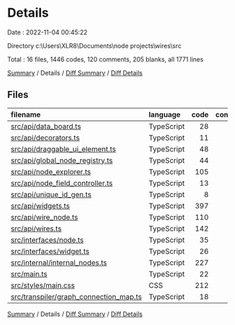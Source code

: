 # Details

Date : 2022-11-04 00:45:22

Directory c:\\Users\\XLR8\\Documents\\node projects\\wires\\src

Total : 16 files,  1446 codes, 120 comments, 205 blanks, all 1771 lines

[Summary](results.md) / Details / [Diff Summary](diff.md) / [Diff Details](diff-details.md)

## Files
| filename | language | code | comment | blank | total |
| :--- | :--- | ---: | ---: | ---: | ---: |
| [src/api/data_board.ts](/src/api/data_board.ts) | TypeScript | 28 | 0 | 8 | 36 |
| [src/api/decorators.ts](/src/api/decorators.ts) | TypeScript | 11 | 0 | 0 | 11 |
| [src/api/draggable_ui_element.ts](/src/api/draggable_ui_element.ts) | TypeScript | 48 | 6 | 7 | 61 |
| [src/api/global_node_registry.ts](/src/api/global_node_registry.ts) | TypeScript | 44 | 17 | 10 | 71 |
| [src/api/node_explorer.ts](/src/api/node_explorer.ts) | TypeScript | 105 | 17 | 12 | 134 |
| [src/api/node_field_controller.ts](/src/api/node_field_controller.ts) | TypeScript | 13 | 0 | 4 | 17 |
| [src/api/unique_id_gen.ts](/src/api/unique_id_gen.ts) | TypeScript | 8 | 0 | 0 | 8 |
| [src/api/widgets.ts](/src/api/widgets.ts) | TypeScript | 397 | 15 | 44 | 456 |
| [src/api/wire_node.ts](/src/api/wire_node.ts) | TypeScript | 110 | 6 | 20 | 136 |
| [src/api/wires.ts](/src/api/wires.ts) | TypeScript | 142 | 47 | 19 | 208 |
| [src/interfaces/node.ts](/src/interfaces/node.ts) | TypeScript | 35 | 3 | 8 | 46 |
| [src/interfaces/widget.ts](/src/interfaces/widget.ts) | TypeScript | 26 | 0 | 8 | 34 |
| [src/internal/internal_nodes.ts](/src/internal/internal_nodes.ts) | TypeScript | 227 | 0 | 19 | 246 |
| [src/main.ts](/src/main.ts) | TypeScript | 22 | 0 | 5 | 27 |
| [src/styles/main.css](/src/styles/main.css) | CSS | 212 | 9 | 38 | 259 |
| [src/transpiler/graph_connection_map.ts](/src/transpiler/graph_connection_map.ts) | TypeScript | 18 | 0 | 3 | 21 |

[Summary](results.md) / Details / [Diff Summary](diff.md) / [Diff Details](diff-details.md)